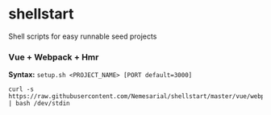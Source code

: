# shellstart
Shell scripts for easy runnable seed projects

### Vue + Webpack + Hmr
**Syntax:** `setup.sh <PROJECT_NAME> [PORT default=3000]`

```shell
curl -s https://raw.githubusercontent.com/Nemesarial/shellstart/master/vue/webpack/hmr/setup.sh | bash /dev/stdin
```
